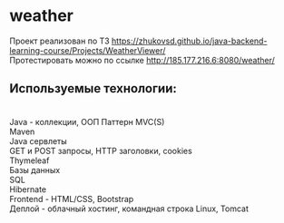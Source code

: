 # weather
Проект реализован по ТЗ https://zhukovsd.github.io/java-backend-learning-course/Projects/WeatherViewer/ <br>
Протестировать можно по ссылке http://185.177.216.6:8080/weather/
<h2><p>Используемые технологии:</p></h2><br>
Java - коллекции, ООП 
Паттерн MVC(S)<br>
Maven<br>
Java сервлеты<br>
GET и POST запросы, HTTP заголовки, cookies<br>
Thymeleaf<br>
Базы данных<br>
SQL<br>
Hibernate<br>
Frontend - HTML/CSS, Bootstrap<br>
Деплой - облачный хостинг, командная строка Linux, Tomcat
